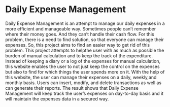 # Daily Expense Management

Daily Expense Management is an attempt to manage our daily expenses in a more efficient and manageable way. Sometimes people can’t remember where their money goes. And they can’t handle their cash flow. For this problem, there is a need to find solution, so that everyone can manage their expenses. 
So, this project aims to find an easier way to get rid of this problem. This project attempts to helpthe user with as much as possible the burden of manual calculation and to keep the track of the expenditure. Instead of keeping a diary or a log of the expenses for manual calculation, this website enables the user to not just keep the control on the expenses but also to find for which things the user spends more on it. 
With the help of this website, the user can manage their expenses on a daily, weekly,and monthly basis. Users can insert, modify, and delete transactions as well as can generate their reports. The result shows that Daily Expense Management will keep track the user’s expenses on day-to-day basis and it will maintain the expenses data in a secured way.
